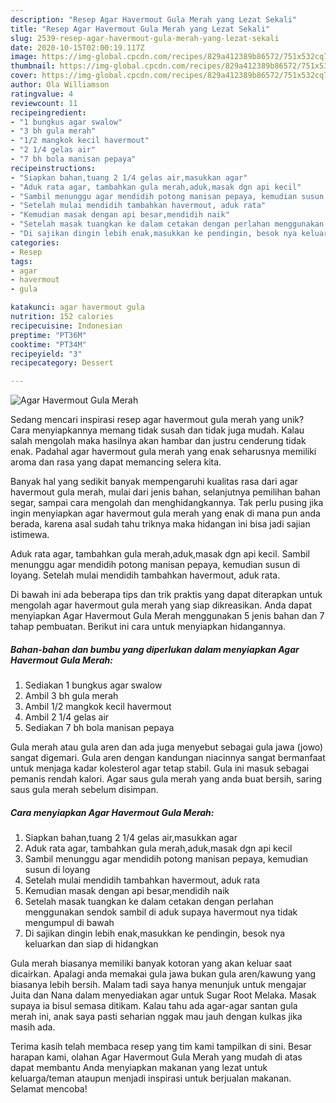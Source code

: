 ```yaml
---
description: "Resep Agar Havermout Gula Merah yang Lezat Sekali"
title: "Resep Agar Havermout Gula Merah yang Lezat Sekali"
slug: 2539-resep-agar-havermout-gula-merah-yang-lezat-sekali
date: 2020-10-15T02:00:19.117Z
image: https://img-global.cpcdn.com/recipes/829a412389b86572/751x532cq70/agar-havermout-gula-merah-foto-resep-utama.jpg
thumbnail: https://img-global.cpcdn.com/recipes/829a412389b86572/751x532cq70/agar-havermout-gula-merah-foto-resep-utama.jpg
cover: https://img-global.cpcdn.com/recipes/829a412389b86572/751x532cq70/agar-havermout-gula-merah-foto-resep-utama.jpg
author: Ola Williamson
ratingvalue: 4
reviewcount: 11
recipeingredient:
- "1 bungkus agar swalow"
- "3 bh gula merah"
- "1/2 mangkok kecil havermout"
- "2 1/4 gelas air"
- "7 bh bola manisan pepaya"
recipeinstructions:
- "Siapkan bahan,tuang 2 1/4 gelas air,masukkan agar"
- "Aduk rata agar, tambahkan gula merah,aduk,masak dgn api kecil"
- "Sambil menunggu agar mendidih potong manisan pepaya, kemudian susun di loyang"
- "Setelah mulai mendidih tambahkan havermout, aduk rata"
- "Kemudian masak dengan api besar,mendidih naik"
- "Setelah masak tuangkan ke dalam cetakan dengan perlahan menggunakan sendok sambil di aduk supaya havermout nya tidak mengumpul di bawah"
- "Di sajikan dingin lebih enak,masukkan ke pendingin, besok nya keluarkan dan siap di hidangkan"
categories:
- Resep
tags:
- agar
- havermout
- gula

katakunci: agar havermout gula 
nutrition: 152 calories
recipecuisine: Indonesian
preptime: "PT36M"
cooktime: "PT34M"
recipeyield: "3"
recipecategory: Dessert

---
```



![Agar Havermout Gula Merah](https://img-global.cpcdn.com/recipes/829a412389b86572/751x532cq70/agar-havermout-gula-merah-foto-resep-utama.jpg)

Sedang mencari inspirasi resep agar havermout gula merah yang unik? Cara menyiapkannya memang tidak susah dan tidak juga mudah. Kalau salah mengolah maka hasilnya akan hambar dan justru cenderung tidak enak. Padahal agar havermout gula merah yang enak seharusnya memiliki aroma dan rasa yang dapat memancing selera kita.

Banyak hal yang sedikit banyak mempengaruhi kualitas rasa dari agar havermout gula merah, mulai dari jenis bahan, selanjutnya pemilihan bahan segar, sampai cara mengolah dan menghidangkannya. Tak perlu pusing jika ingin menyiapkan agar havermout gula merah yang enak di mana pun anda berada, karena asal sudah tahu triknya maka hidangan ini bisa jadi sajian istimewa.

Aduk rata agar, tambahkan gula merah,aduk,masak dgn api kecil. Sambil menunggu agar mendidih potong manisan pepaya, kemudian susun di loyang. Setelah mulai mendidih tambahkan havermout, aduk rata.


Di bawah ini ada beberapa tips dan trik praktis yang dapat diterapkan untuk mengolah agar havermout gula merah yang siap dikreasikan. Anda dapat menyiapkan Agar Havermout Gula Merah menggunakan 5 jenis bahan dan 7 tahap pembuatan. Berikut ini cara untuk menyiapkan hidangannya.

<!--inarticleads1-->

##### Bahan-bahan dan bumbu yang diperlukan dalam menyiapkan Agar Havermout Gula Merah:

1. Sediakan 1 bungkus agar swalow
1. Ambil 3 bh gula merah
1. Ambil 1/2 mangkok kecil havermout
1. Ambil 2 1/4 gelas air
1. Sediakan 7 bh bola manisan pepaya


Gula merah atau gula aren dan ada juga menyebut sebagai gula jawa (jowo) sangat digemari. Gula aren dengan kandungan niacinnya sangat bermanfaat untuk menjaga kadar kolesterol agar tetap stabil. Gula ini masuk sebagai pemanis rendah kalori. Agar saus gula merah yang anda buat bersih, saring saus gula merah sebelum disimpan. 

<!--inarticleads2-->

##### Cara menyiapkan Agar Havermout Gula Merah:

1. Siapkan bahan,tuang 2 1/4 gelas air,masukkan agar
1. Aduk rata agar, tambahkan gula merah,aduk,masak dgn api kecil
1. Sambil menunggu agar mendidih potong manisan pepaya, kemudian susun di loyang
1. Setelah mulai mendidih tambahkan havermout, aduk rata
1. Kemudian masak dengan api besar,mendidih naik
1. Setelah masak tuangkan ke dalam cetakan dengan perlahan menggunakan sendok sambil di aduk supaya havermout nya tidak mengumpul di bawah
1. Di sajikan dingin lebih enak,masukkan ke pendingin, besok nya keluarkan dan siap di hidangkan


Gula merah biasanya memiliki banyak kotoran yang akan keluar saat dicairkan. Apalagi anda memakai gula jawa bukan gula aren/kawung yang biasanya lebih bersih. Malam tadi saya hanya menunjuk untuk mengajar Juita dan Nana dalam menyediakan agar untuk Sugar Root Melaka. Masak supaya ia bisul semasa ditikam. Kalau tahu ada agar-agar santan gula merah ini, anak saya pasti seharian nggak mau jauh dengan kulkas jika masih ada. 

Terima kasih telah membaca resep yang tim kami tampilkan di sini. Besar harapan kami, olahan Agar Havermout Gula Merah yang mudah di atas dapat membantu Anda menyiapkan makanan yang lezat untuk keluarga/teman ataupun menjadi inspirasi untuk berjualan makanan. Selamat mencoba!

